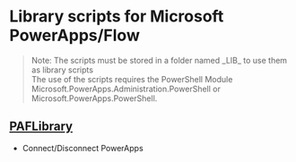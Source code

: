 # Library scripts for Microsoft PowerApps/Flow

> Note: The scripts must be stored in a folder named \_LIB_ to use them as library scripts
> <br/>The use of the scripts requires the PowerShell Module Microsoft.PowerApps.Administration.PowerShell or Microsoft.PowerApps.PowerShell.

## [PAFLibrary](./PAFLibrary.ps1)

+ Connect/Disconnect PowerApps